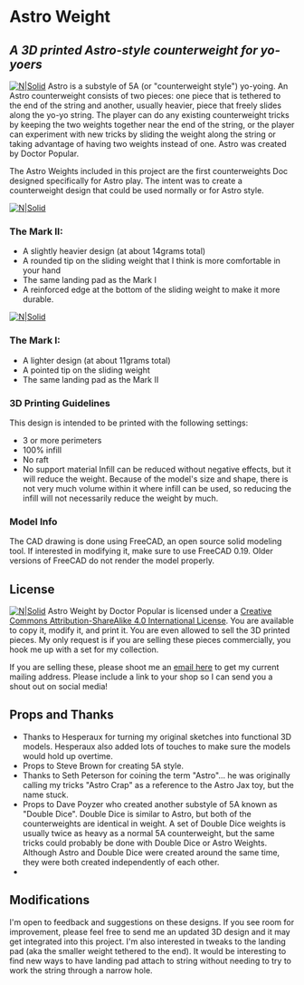 # Astro Weight
## _A 3D printed Astro-style counterweight for yo-yoers_
[![N|Solid](https://doctorpopular.com/wp-content/uploads/2021/04/astro-logo.jpg)](http://doctorpopular.com/)
Astro is a substyle of 5A (or "counterweight style") yo-yoing. An Astro counterweight consists of two pieces: one piece that is tethered to the end of the string and another, usually heavier, piece that freely slides along the yo-yo string. The player can do any existing counterweight tricks by keeping the two weights together near the end of the string, or the player can experiment with new tricks by sliding the weight along the string or taking advantage of having two weights instead of one. Astro was created by Doctor Popular.

The Astro Weights included in this project are the first counterweights Doc designed specifically for Astro play. The intent was to create a counterweight design that could be used normally or for Astro style. 

[![N|Solid](https://doctorpopular.com/wp-content/uploads/2021/04/astro-mark-II-sketch.jpg)](http://doctorpopular.com/)

### The Mark II:
- A slightly heavier design (at about 14grams total)
- A rounded tip on the sliding weight that I think is more comfortable in your hand
- The same landing pad as the Mark I
- A reinforced edge at the bottom of the sliding weight to make it more durable.

[![N|Solid](https://doctorpopular.com/wp-content/uploads/2021/04/astro-mark-I-sketch.jpg)](http://doctorpopular.com/)

### The Mark I:
- A lighter design (at about 11grams total)
- A pointed tip on the sliding weight
- The same landing pad as the Mark II


### 3D Printing Guidelines
This design is intended to be printed with the following settings:
- 3 or more perimeters
- 100% infill
- No raft
- No support material
Infill can be reduced without negative effects, but it will reduce the weight. Because of the model's size and shape, there is not very much volume within it where infill can be used, so reducing the infill will not necessarily reduce the weight by much.

### Model Info
The CAD drawing is done using FreeCAD, an open source solid modeling tool. If interested in modifying it, make sure to use FreeCAD 0.19. Older versions of FreeCAD do not render the model properly.

## License
[![N|Solid](https://i.creativecommons.org/l/by-sa/4.0/88x31.png)](http://creativecommons.org/licenses/by-sa/4.0/)
Astro Weight by Doctor Popular is licensed under a [Creative Commons Attribution-ShareAlike 4.0 International License](http://creativecommons.org/licenses/by-sa/4.0/). You are available to copy it, modify it, and print it. You are even allowed to sell the 3D printed pieces. My only request is if you are selling these pieces commercially, you hook me up with a set for my collection.

If you are selling these, please shoot me an [email here](mailto:email@example.com) to get my current mailing address. Please include a link to your shop so I can send you a shout out on social media!

## Props and Thanks

- Thanks to Hesperaux for turning my original sketches into functional 3D models. Hesperaux also added lots of touches to make sure the models would hold up overtime. 
- Props to Steve Brown for creating 5A style.
- Thanks to Seth Peterson for coining the term "Astro"... he was originally calling my tricks "Astro Crap" as a reference to the Astro Jax toy, but the name stuck. 
- Props to Dave Poyzer who created another substyle of 5A known as "Double Dice". Double Dice is similar to Astro, but both of the counterweights are identical in weight. A set of Double Dice weights is usually twice as heavy as a normal 5A counterweight, but the same tricks could probably be done with Double Dice or Astro Weights. Although Astro and Double Dice were created around the same time, they were both created independently of each other. 
- 
## Modifications

I'm open to feedback and suggestions on these designs. If you see room for improvement, please feel free to send me an updated 3D design and it may get integrated into this project. I'm also interested in tweaks to the landing pad (aka the smaller weight tethered to the end). It would be interesting to find new ways to have landing pad attach to string without needing to try to work the string through a narrow hole. 
